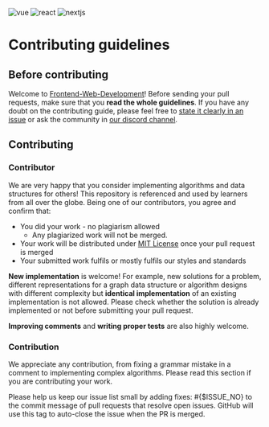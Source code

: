 ![vue](https://user-images.githubusercontent.com/76655825/194720575-f363f54b-07f7-46a0-878f-d618ecfb19f4.png)
![react](https://user-images.githubusercontent.com/76655825/194720609-2fb31525-eb96-4845-8fd0-53f6596b4c8f.png)
![nextjs](https://user-images.githubusercontent.com/76655825/194720648-0ad25e1e-a714-4fe9-8a4f-62dd15c050b6.png)


# Contributing guidelines

## Before contributing

Welcome to [Frontend-Web-Development](https://github.com/Developer-Student-Clubs-MMDU/Frontend-Web-Development)! Before sending your pull requests, make sure that you __read the whole guidelines__. If you have any doubt on the contributing guide, please feel free to [state it clearly in an issue](https://github.com/TheAlgorithms/Python/issues/new) or ask the community in [our discord channel](https://gitter.im/TheAlgorithms).

## Contributing

### Contributor

We are very happy that you consider implementing algorithms and data structures for others! This repository is referenced and used by learners from all over the globe. Being one of our contributors, you agree and confirm that:

- You did your work - no plagiarism allowed
  - Any plagiarized work will not be merged.
- Your work will be distributed under [MIT License](LICENSE.md) once your pull request is merged
- Your submitted work fulfils or mostly fulfils our styles and standards

__New implementation__ is welcome! For example, new solutions for a problem, different representations for a graph data structure or algorithm designs with different complexity but __identical implementation__ of an existing implementation is not allowed. Please check whether the solution is already implemented or not before submitting your pull request.

__Improving comments__ and __writing proper tests__ are also highly welcome.

### Contribution

We appreciate any contribution, from fixing a grammar mistake in a comment to implementing complex algorithms. Please read this section if you are contributing your work.

Please help us keep our issue list small by adding fixes: #{$ISSUE_NO} to the commit message of pull requests that resolve open issues. GitHub will use this tag to auto-close the issue when the PR is merged.
